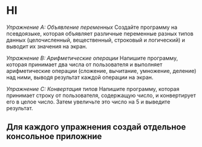 # HI

*Упражнение A: Объявление переменных*
Создайте программу на псевдоязыке, которая объявляет различные переменные разных типов данных (целочисленный, вещественный, строковый и логический) и выводит их значения на экран.

*Упражнение B: Арифметические операции*
Напишите программу, которая принимает два числа от пользователя и выполняет арифметические операции (сложение, вычитание, умножение, деление) над ними, выводя результат каждой операции на экран.

*Упражнение C: Конвертация типов*
Напишите программу, которая принимает строку от пользователя, содержащую число, и конвертирует его в целое число. Затем увеличьте это число на 5 и выведите результат.

## **Для каждого упражнения создай отдельное консольное приложние**
